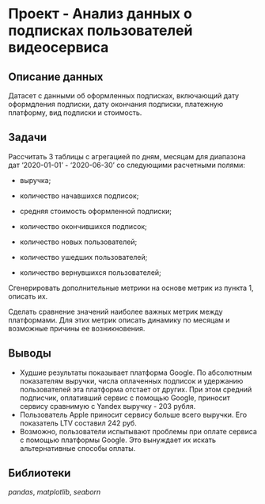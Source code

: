 # Проект - Анализ данных о подписках пользователей видеосервиса

## Описание данных

Датасет с данными об оформленных подписках, включающий дату оформдления подписки, дату окончания подписки, платежную платформу, вид подписки и стоимость.

## Задачи

Рассчитать 3 таблицы с агрегацией по дням, месяцам для диапазона дат ‘2020-01-01’ - ‘2020-06-30’ со следующими расчетными полями:

- выручка;

- количество начавшихся подписок;

- средняя стоимость оформленной подписки;

- количество окончившихся подписок;

- количество новых пользователей;

- количество ушедших пользователей;

- количество вернувшихся пользователей;

Сгенерировать дополнительные метрики на основе метрик из пункта 1, описать их.

Сделать сравнение значений наиболее важных метрик между платформами. Для этих метрик описать динамику по месяцам и возможные причины ее возникновения.

## Выводы

- Худшие результаты показывает платформа Google. По абсолютным показателям выручки, числа оплаченных подписок и удержанию пользователей эта платформа отстает от других. При этом средний подписчик, оплативший сервис с помощью Google, приносит сервису сравнимую с Yandex выручку - 203 рубля.
- Пользователь Apple приносит сервису больше всего выручки. Его показатель LTV составил 242 руб.
- Возможно, пользователи испытывают проблемы при оплате сервиса с помощью платформы Google. Это вынуждает их искать альтернативные способы оплаты.

## Библиотеки
*pandas*, *matplotlib*, *seaborn*
